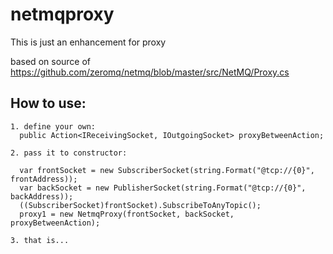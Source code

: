 # netmqproxy
This is just an enhancement for proxy

based on source of https://github.com/zeromq/netmq/blob/master/src/NetMQ/Proxy.cs

## How to use:

 
```
1. define your own: 
  public Action<IReceivingSocket, IOutgoingSocket> proxyBetweenAction;
  
2. pass it to constructor:

  var frontSocket = new SubscriberSocket(string.Format("@tcp://{0}", frontAddress));
  var backSocket = new PublisherSocket(string.Format("@tcp://{0}", backAddress));
  ((SubscriberSocket)frontSocket).SubscribeToAnyTopic();
  proxy1 = new NetmqProxy(frontSocket, backSocket, proxyBetweenAction);

3. that is...
```
